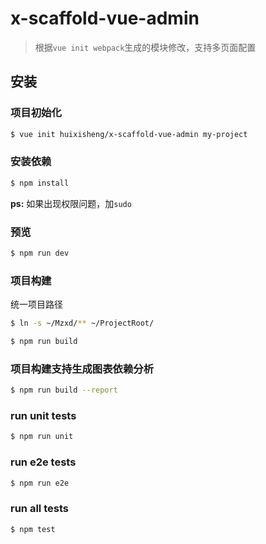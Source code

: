 # x-scaffold-vue-admin

> 根据`vue init webpack`生成的模块修改，支持多页面配置


## 安装 ##

### 项目初始化 ###

``` bash
$ vue init huixisheng/x-scaffold-vue-admin my-project
```

### 安装依赖 ###

``` bash
$ npm install
```

**ps:** 如果出现权限问题，加`sudo`

### 预览 ###

``` bash
$ npm run dev
```

### 项目构建 ###

统一项目路径

``` bash
$ ln -s ~/Mzxd/** ~/ProjectRoot/
```

``` bash
$ npm run build
```

### 项目构建支持生成图表依赖分析 ###

```bash
$ npm run build --report
```

### run unit tests ###

```bash
$ npm run unit
```

### run e2e tests ###

```bash
$ npm run e2e
```

### run all tests
```bash
$ npm test
```